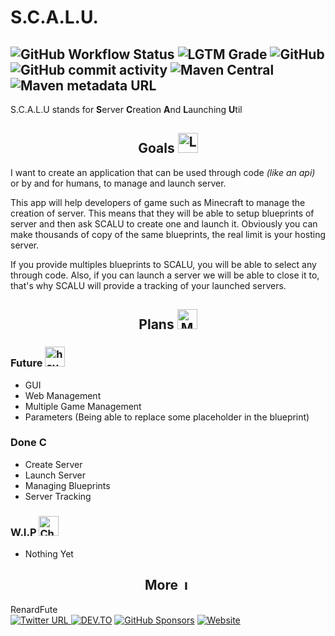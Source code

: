 
# S.C.A.L.U.
![GitHub Workflow Status](https://img.shields.io/github/workflow/status/renardfute/SCALU/Java%20CI%20with%20Maven?logo=github&style=for-the-badge) ![LGTM Grade](https://img.shields.io/lgtm/grade/java/github/RenardFute/SCALU?label=%20&logo=lgtm&style=for-the-badge) ![GitHub](https://img.shields.io/github/license/renardfute/scalu?logo=BookStack&logoColor=white&style=for-the-badge) ![GitHub commit activity](https://img.shields.io/github/commit-activity/m/renardfute/SCALU?label=ACTIVITY&logo=Clockify&style=for-the-badge) ![Maven Central](https://img.shields.io/maven-central/v/fr.renardfute/SCALU?label=%20RELEASE&logo=Apache-Maven&style=for-the-badge) ![Maven metadata URL](https://img.shields.io/maven-metadata/v?label=SNAPSHOT&logo=apache-maven&metadataUrl=https%3A%2F%2Foss.sonatype.org%2Fservice%2Flocal%2Frepositories%2Fsnapshots%2Fcontent%2Ffr%2Frenardfute%2FSCALU%2Fmaven-metadata.xml&style=for-the-badge&color=3477A9)   
--
S.C.A.L.U stands for **S**erver **C**reation **A**nd **L**aunching **U**til  
  
## <center>Goals <img alt="Looking far" src="https://media.giphy.com/media/ru1eqgLUBILiY9JH4v/giphy.gif?cid=ecf05e47pw8ibpr60wcfg2cyox0eh2xpanc2j89amyrrl4bx&amp;rid=giphy.gif&amp;ct=s" width="32"/></center>  

I want to create an application that can be used through code *(like an api)* or by and for humans, to manage and launch server.

This app will help developers of game such as Minecraft to manage the creation of server. This means that they will be able to setup blueprints of server and then ask SCALU to create one and launch it. Obviously you can make thousands of copy of the same blueprints, the real limit is your hosting server.

If you provide multiples blueprints to SCALU, you will be able to select any through code. Also, if you can launch a server we will be able to close it to, that's why SCALU will provide a tracking of your launched servers.

## <center>Plans <img alt="Map" src="https://media.giphy.com/media/j1yDpaiHugL1wHWUFQ/giphy.gif?cid=ecf05e47na7gwzq8f9c9x04w6x3hmvu0zacies0hd0jet90b&rid=giphy.gif&ct=s" width="32"/></center>  

### Future <img alt="hoverboard" src="https://media.giphy.com/media/e5GitDU4gl764KoqQ0/giphy.gif?cid=ecf05e47ganbdsic3gwurxjxwqg11xc9uddcs78eakklu79a&rid=giphy.gif&ct=s" width="32"/>

- GUI
- Web Management
- Multiple Game Management
- Parameters (Being able to replace some placeholder in the blueprint)

### Done <img alt="Check" src="https://media.giphy.com/media/BNikicO9hwjNJETf03/giphy.gif?cid=790b761184bec1abfff1419d6be32f7d8ae39388176f59a7&rid=giphy.gif&ct=s" width="16" />

- Create Server
- Launch Server
- Managing Blueprints
- Server Tracking

### W.I.P <img alt="Check" src="https://media.giphy.com/media/Re42v0a6GSmJT09jUd/giphy.gif?cid=ecf05e47sqfj6l6gnlyykyk10x8pixeg70jv37shb45x8xdn&rid=giphy.gif&ct=s" width="32" />

- Nothing Yet

## <center> More <img alt="Infos" src="https://media.giphy.com/media/6P1yUmliD12R0YqWBh/giphy.gif?cid=ecf05e47kkcjdywe6i8nhq7rydg9g2yr2bksoupqjd0888hd&rid=giphy.gif&ct=s" width="16"/>

RenardFute   
[![Twitter URL](https://img.shields.io/twitter/url?color=1DA1F2&label=Twitter%20&logo=twitter&logoColor=white&style=for-the-badge&url=https%3A%2F%2Ftwitter.com%2Ffute_renard)
](https://twitter.com/fute_renard) [![DEV.TO](https://img.shields.io/static/v1?style=for-the-badge&logo=dev.to&message=%20&label=DEV.TO&color=003E54&link=https://google.com)](https://dev.to/renardfute) [![GitHub Sponsors](https://img.shields.io/github/sponsors/renardfute?logo=Github-sponsors&style=for-the-badge&color=EA4AAA)](https://github.com/sponsors/RenardFute) [![Website](https://img.shields.io/website?down_message=OFFLINE&logoColor=white&style=for-the-badge&up_message=ONLINE&url=https%3A%2F%2Frenardfute.fr)](https://renardfute.fr)
